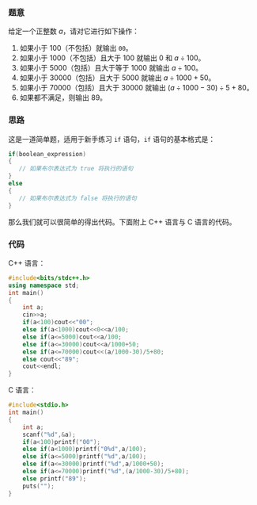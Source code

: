 ### 题意
给定一个正整数 $a$，请对它进行如下操作： 

1. 如果小于 $100$（不包括）就输出 `00`。
1. 如果小于 $1000$（不包括）且大于 $100$ 就输出 $0$ 和 $a\div 100$。
1. 如果小于 $5000$（包括）且大于等于 $1000$ 就输出 $a\div 100$。
1. 如果小于 $30000$（包括）且大于 $5000$ 就输出 $a\div 1000+50$。
1. 如果小于 $70000$（包括）且大于 $30000$ 就输出 $(a\div 1000-30)\div 5+80$。
1. 如果都不满足，则输出 $89$。
### 思路 
这是一道简单题，适用于新手练习 `if` 语句，`if` 语句的基本格式是：
```cpp
if(boolean_expression)
{
   // 如果布尔表达式为 true 将执行的语句
}
else
{
   // 如果布尔表达式为 false 将执行的语句
}
```
那么我们就可以很简单的得出代码。下面附上 C++ 语言与 C 语言的代码。

### 代码
C++ 语言：

```cpp
#include<bits/stdc++.h>
using namespace std;
int main()
{
	int a;
	cin>>a;
	if(a<100)cout<<"00";
	else if(a<1000)cout<<0<<a/100;
	else if(a<=5000)cout<<a/100;
	else if(a<=30000)cout<<a/1000+50;
	else if(a<=70000)cout<<(a/1000-30)/5+80;
	else cout<<"89";
	cout<<endl;
}
```
C 语言：

```c
#include<stdio.h>
int main()
{
	int a;
	scanf("%d",&a);
	if(a<100)printf("00");
	else if(a<1000)printf("0%d",a/100);
	else if(a<=5000)printf("%d",a/100);
	else if(a<=30000)printf("%d",a/1000+50);
	else if(a<=70000)printf("%d",(a/1000-30)/5+80);
	else printf("89");
	puts("");
}
```

